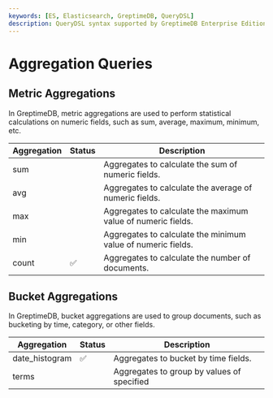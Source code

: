 ```yaml
---
keywords: [ES, Elasticsearch, GreptimeDB, QueryDSL]
description: QueryDSL syntax supported by GreptimeDB Enterprise Edition
---
```


# Aggregation Queries

## Metric Aggregations

In GreptimeDB, metric aggregations are used to perform statistical calculations on numeric fields, such as sum, average, maximum, minimum, etc.

| Aggregation | Status | Description                                                  |
| ----------- | ------ | ------------------------------------------------------------ |
| sum         |        | Aggregates to calculate the sum of numeric fields.           |
| avg         |        | Aggregates to calculate the average of numeric fields.       |
| max         |        | Aggregates to calculate the maximum value of numeric fields. |
| min         |        | Aggregates to calculate the minimum value of numeric fields. |
| count       | ✅     | Aggregates to calculate the number of documents.             |

## Bucket Aggregations

In GreptimeDB, bucket aggregations are used to group documents, such as bucketing by time, category, or other fields.

| Aggregation    | Status | Description                                |
| -------------- | ------ | ------------------------------------------ |
| date_histogram | ✅     | Aggregates to bucket by time fields.       |
| terms          |        | Aggregates to group by values of specified |
